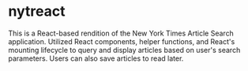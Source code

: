 # nytreact
This is a React-based rendition of the New York Times Article Search application. Utilized React components, helper functions, and React's mounting lifecycle to query and display articles based on user's search parameters. Users can also save articles to read later.
